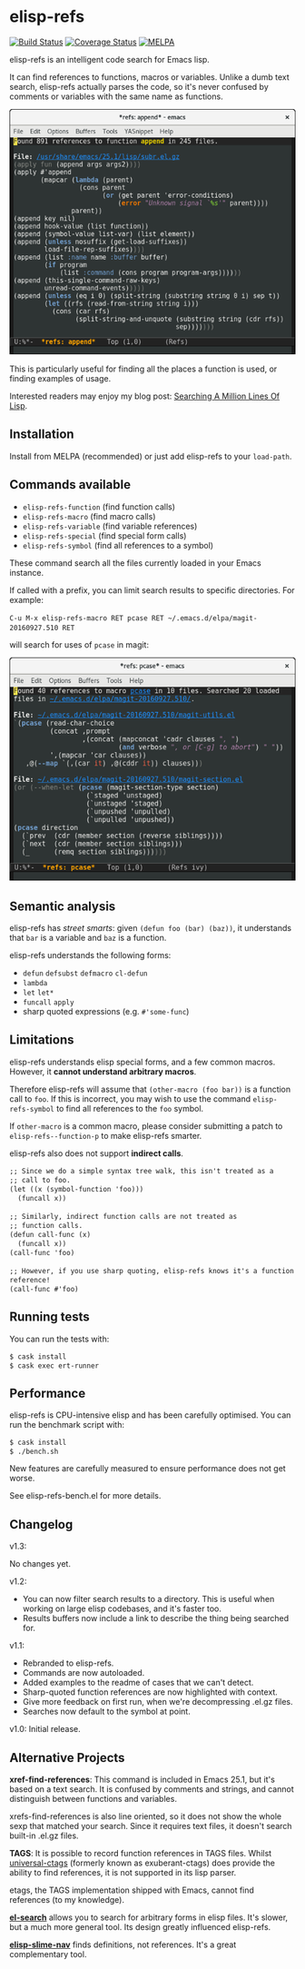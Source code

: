 # elisp-refs
[![Build Status](https://travis-ci.org/Wilfred/elisp-refs.svg?branch=master)](https://travis-ci.org/Wilfred/elisp-refs)
[![Coverage Status](https://coveralls.io/repos/github/Wilfred/elisp-refs/badge.svg?branch=master)](https://coveralls.io/github/Wilfred/elisp-refs?branch=master)
[![MELPA](http://melpa.org/packages/elisp-refs-badge.svg)](http://melpa.org/#/elisp-refs)

elisp-refs is an intelligent code search for Emacs lisp.

It can find references to functions, macros or variables. Unlike a
dumb text search, elisp-refs actually parses the code, so it's never
confused by comments or variables with the same name as functions.

![screenshot](refs_screenshot.png)

This is particularly useful for finding all the places a function is
used, or finding examples of usage.

Interested readers may enjoy my blog post:
[Searching A Million Lines Of Lisp](http://www.wilfred.me.uk/blog/2016/09/30/searching-a-million-lines-of-lisp/).

## Installation

Install from MELPA (recommended) or just add elisp-refs to your `load-path`.

## Commands available

* `elisp-refs-function` (find function calls)
* `elisp-refs-macro` (find macro calls)
* `elisp-refs-variable` (find variable references)
* `elisp-refs-special` (find special form calls)
* `elisp-refs-symbol` (find all references to a symbol)

These command search all the files currently loaded in your Emacs
instance.

If called with a prefix, you can limit search results to specific
directories. For example:

`C-u M-x elisp-refs-macro RET pcase RET ~/.emacs.d/elpa/magit-20160927.510 RET`

will search for uses of `pcase` in magit:

![filtering screenshot](refs_filtered.png)

## Semantic analysis

elisp-refs has *street smarts*: given `(defun foo (bar) (baz))`, it
understands that `bar` is a variable and `baz` is a function.

elisp-refs understands the following forms:

* `defun` `defsubst` `defmacro` `cl-defun`
* `lambda`
* `let` `let*`
* `funcall` `apply`
* sharp quoted expressions (e.g. `#'some-func`)

## Limitations

elisp-refs understands elisp special forms, and a few common
macros. However, it **cannot understand arbitrary macros**.

Therefore elisp-refs will assume that `(other-macro (foo bar))` is a
function call to `foo`. If this is incorrect, you may wish to use the
command `elisp-refs-symbol` to find all references to the `foo` symbol.

If `other-macro` is a common macro, please consider submitting a patch
to `elisp-refs--function-p` to make elisp-refs smarter.

elisp-refs also does not support **indirect calls**.

``` emacs-lisp
;; Since we do a simple syntax tree walk, this isn't treated as a
;; call to foo.
(let ((x (symbol-function 'foo)))
  (funcall x))

;; Similarly, indirect function calls are not treated as
;; function calls.
(defun call-func (x)
  (funcall x))
(call-func 'foo)

;; However, if you use sharp quoting, elisp-refs knows it's a function
reference!
(call-func #'foo)
```

## Running tests

You can run the tests with:

```
$ cask install
$ cask exec ert-runner
```

## Performance

elisp-refs is CPU-intensive elisp and has been carefully optimised. You
can run the benchmark script with:

```
$ cask install
$ ./bench.sh
```

New features are carefully measured to ensure performance does not get
worse.

See elisp-refs-bench.el for more details.

## Changelog

v1.3:

No changes yet.

v1.2:

* You can now filter search results to a directory. This is useful
  when working on large elisp codebases, and it's faster too.
* Results buffers now include a link to describe the thing being
  searched for.

v1.1:

* Rebranded to elisp-refs.
* Commands are now autoloaded.
* Added examples to the readme of cases that we can't detect.
* Sharp-quoted function references are now highlighted with context.
* Give more feedback on first run, when we're decompressing .el.gz
  files.
* Searches now default to the symbol at point.

v1.0: Initial release.

## Alternative Projects

**xref-find-references**: This command is included in Emacs 25.1, but
it's based on a text search. It is confused by comments and strings,
and cannot distinguish between functions and variables.

xrefs-find-references is also line oriented, so it does not show the
whole sexp that matched your search. Since it requires text files,
it doesn't search built-in .el.gz files.

**TAGS**: It is possible to record function references in TAGS
files. Whilst [universal-ctags](https://github.com/universal-ctags/ctags) (formerly
known as exuberant-ctags) does provide the ability to find references,
it is not supported in its lisp parser.

etags, the TAGS implementation shipped with Emacs, cannot find
references (to my knowledge).

**[el-search](https://elpa.gnu.org/packages/el-search.html)** allows
you to search for arbitrary forms in elisp files. It's slower, but a
much more general tool. Its design greatly influenced elisp-refs.

**[elisp-slime-nav](https://github.com/purcell/elisp-slime-nav)**
finds definitions, not references. It's a great complementary tool.
